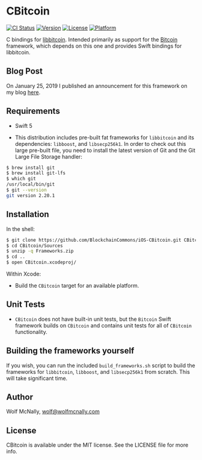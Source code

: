 # CBitcoin

[![CI Status](https://img.shields.io/travis/wolfmcnally/CBitcoin.svg?style=flat)](https://travis-ci.org/wolfmcnally/CBitcoin)
[![Version](https://img.shields.io/cocoapods/v/CBitcoin.svg?style=flat)](https://cocoapods.org/pods/CBitcoin)
[![License](https://img.shields.io/cocoapods/l/CBitcoin.svg?style=flat)](https://cocoapods.org/pods/CBitcoin)
[![Platform](https://img.shields.io/cocoapods/p/CBitcoin.svg?style=flat)](https://cocoapods.org/pods/CBitcoin)

C bindings for [libbitcoin](https://github.com/libbitcoin). Intended primarily as support for the [Bitcoin](https://github.com/BlockchainCommons/iOS-Bitcoin) framework, which depends on this one and provides Swift bindings for libbitcoin.

## Blog Post

On January 25, 2019 I published an announcement for this framework on my blog [here](https://wolfmcnally.com/125/announcing-open-source-bitcoin-framework-for-ios/).

## Requirements

* Swift 5

* This distribution includes pre-built fat frameworks for `libbitcoin` and its dependencies: `libboost`, and `libsecp256k1`. In order to check out this large pre-built file, you need to install the latest version of Git and the Git Large File Storage handler:

```bash
$ brew install git
$ brew install git-lfs
$ which git
/usr/local/bin/git
$ git --version
git version 2.20.1
```

## Installation

In the shell:

```bash
$ git clone https://github.com/BlockchainCommons/iOS-CBitcoin.git CBitcoin
$ cd CBitcoin/Sources
$ unzip -q Frameworks.zip
$ cd ..
$ open CBitcoin.xcodeproj/
```

Within Xcode:

* Build the `CBitcoin` target for an available platform.

## Unit Tests

* `CBitcoin` does not have built-in unit tests, but the `Bitcoin` Swift framework builds on `CBitcoin` and contains unit tests for all of `CBitcoin` functionality.

## Building the frameworks yourself

If you wish, you can run the included `build_frameworks.sh` script to build the frameworks for `libbitcoin`, `libboost`, and `libsecp256k1` from scratch. This will take significant time.

## Author

Wolf McNally, wolf@wolfmcnally.com

## License

CBitcoin is available under the MIT license. See the LICENSE file for more info.
